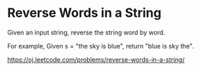 # Reverse Words in a String

Given an input string, reverse the string word by word.

For example,
    Given s = "the sky is blue",
    return "blue is sky the".

<https://oj.leetcode.com/problems/reverse-words-in-a-string/>
